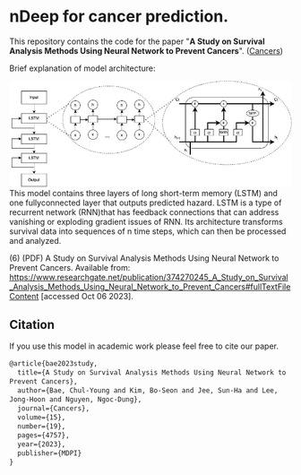 # nDeep for cancer prediction.

This repository contains the code for the paper "**A Study on Survival Analysis Methods Using Neural Network to Prevent Cancers**". ([Cancers](https://www.mdpi.com/2072-6694/15/19/4757))

Brief explanation of model architecture:

![nDeep architecture](readme_media/nDeep-architecture.jpg "nDeep architecture")
This model contains three layers of long short-term memory (LSTM) and one fullyconnected layer that outputs predicted hazard. LSTM is a type of recurrent network (RNN)that has feedback connections that can address vanishing or exploding gradient issues of RNN. Its architecture transforms survival data into sequences of n time steps, which can then be processed and analyzed.

(6) (PDF) A Study on Survival Analysis Methods Using Neural Network to Prevent Cancers. Available from: https://www.researchgate.net/publication/374270245_A_Study_on_Survival_Analysis_Methods_Using_Neural_Network_to_Prevent_Cancers#fullTextFileContent [accessed Oct 06 2023].

## Citation
If you use this model in academic work please feel free to cite our paper.

```
@article{bae2023study,
  title={A Study on Survival Analysis Methods Using Neural Network to Prevent Cancers},
  author={Bae, Chul-Young and Kim, Bo-Seon and Jee, Sun-Ha and Lee, Jong-Hoon and Nguyen, Ngoc-Dung},
  journal={Cancers},
  volume={15},
  number={19},
  pages={4757},
  year={2023},
  publisher={MDPI}
}
```

